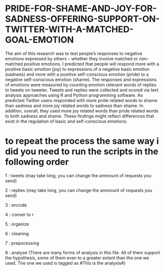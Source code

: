 # PRIDE-FOR-SHAME-AND-JOY-FOR-SADNESS-OFFERING-SUPPORT-ON-TWITTER-WITH-A-MATCHED-GOAL-EMOTION
The aim of this research was to test people’s responses to negative emotions expressed by others – whether they involve matched or non-matched positive emotions. I predicted that people will respond more with a positive basic emotion (joy) to expressions of a negative basic emotion (sadness) and more with a positive self-conscious emotion (pride) to a negative self-conscious emotion (shame). The responses and expressions of emotions were measured by counting emotion relevant words of replies to tweets on tweeter. Tweets and replies were collected and scored via text analysis approaches using R and Python programming software. As predicted Twitter users responded with more pride related words to shame than sadness and more joy related words to sadness than shame. In addition, overall, they used more joy related words than pride related words to both sadness and shame. These findings might reflect differences that exist in the regulation of basic and self-conscious emotions.

# to repeat the process the same way i did you need to run the scripts in the following order

1 : tweets (may take long, you can change the ammount of requests you send)

2 : replies (may take long, you can change the ammount of requests you send)

3 : encode

4 : conver to r

5 : organize

6 : cleaning

7 : prepocessing

8 : analyse (There are many forms of analysis in this file. All of them support the hypothesis, some of them even to a greater extent than the one we used. The one we used is tagged as #This is the analysis#)
